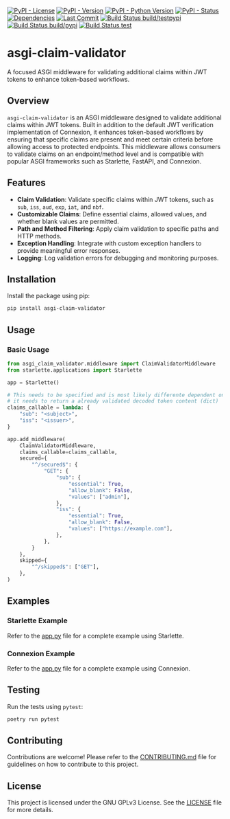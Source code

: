 [![PyPI - License](https://img.shields.io/pypi/l/asgi-claim-validator)](https://www.gnu.org/licenses/gpl-3.0)
[![PyPI - Version](https://img.shields.io/pypi/v/asgi-claim-validator.svg)](https://pypi.org/project/asgi-claim-validator/)
[![PyPI - Python Version](https://img.shields.io/pypi/pyversions/asgi-claim-validator)](https://pypi.org/project/asgi-claim-validator/)
[![PyPI - Status](https://img.shields.io/pypi/status/asgi-claim-validator)](https://pypi.org/project/asgi-claim-validator/)
[![Dependencies](https://img.shields.io/librariesio/release/pypi/asgi-claim-validator)](https://libraries.io/pypi/asgi-claim-validator)
[![Last Commit](https://img.shields.io/github/last-commit/feteu/asgi-claim-validator)](https://github.com/feteu/asgi-claim-validator/commits/main)
[![Build Status build/testpypi](https://img.shields.io/github/actions/workflow/status/feteu/asgi-claim-validator/publish-testpypi.yaml?label=publish-testpypi)](https://github.com/feteu/asgi-claim-validator/actions/workflows/publish-testpypi.yaml)
[![Build Status build/pypi](https://img.shields.io/github/actions/workflow/status/feteu/asgi-claim-validator/publish-pypi.yaml?label=publish-pypi)](https://github.com/feteu/asgi-claim-validator/actions/workflows/publish-pypi.yaml)
[![Build Status test](https://img.shields.io/github/actions/workflow/status/feteu/asgi-claim-validator/test.yaml?label=test)](https://github.com/feteu/asgi-claim-validator/actions/workflows/test.yaml)

# asgi-claim-validator

A focused ASGI middleware for validating additional claims within JWT tokens to enhance token-based workflows.

## Overview

`asgi-claim-validator` is an ASGI middleware designed to validate additional claims within JWT tokens. Built in addition to the default JWT verification implementation of Connexion, it enhances token-based workflows by ensuring that specific claims are present and meet certain criteria before allowing access to protected endpoints. This middleware allows consumers to validate claims on an endpoint/method level and is compatible with popular ASGI frameworks such as Starlette, FastAPI, and Connexion.

## Features

- **Claim Validation**: Validate specific claims within JWT tokens, such as `sub`, `iss`, `aud`, `exp`, `iat`, and `nbf`.
- **Customizable Claims**: Define essential claims, allowed values, and whether blank values are permitted.
- **Path and Method Filtering**: Apply claim validation to specific paths and HTTP methods.
- **Exception Handling**: Integrate with custom exception handlers to provide meaningful error responses.
- **Logging**: Log validation errors for debugging and monitoring purposes.

## Installation

Install the package using pip:

```sh
pip install asgi-claim-validator
```

## Usage

### Basic Usage

```python
from asgi_claim_validator.middleware import ClaimValidatorMiddleware
from starlette.applications import Starlette

app = Starlette()

# This needs to be specified and is most likely differente dependent on the framework
# it needs to return a already validated decoded token content (dict)
claims_callable = lambda: {
    "sub": "<subject>",
    "iss": "<issuer>",
}

app.add_middleware(
    ClaimValidatorMiddleware,
    claims_callable=claims_callable,
    secured={
        "^/secured$": {
            "GET": {
                "sub": {
                    "essential": True,
                    "allow_blank": False,
                    "values": ["admin"],
                },
                "iss": {
                    "essential": True,
                    "allow_blank": False,
                    "values": ["https://example.com"],
                },
            },
        }
    },
    skipped={
        "^/skipped$": ["GET"],
    },
)
```

## Examples

### Starlette Example
Refer to the [app.py](examples/starlette/simple/app.py) file for a complete example using Starlette.

### Connexion Example
Refer to the [app.py](examples/connexion/simple/app.py) file for a complete example using Connexion.

## Testing
Run the tests using `pytest`:

```sh
poetry run pytest
```

## Contributing
Contributions are welcome! Please refer to the [CONTRIBUTING.md](CONTRIBUTING.md) file for guidelines on how to contribute to this project.

## License
This project is licensed under the GNU GPLv3 License. See the [LICENSE](LICENSE) file for more details.
